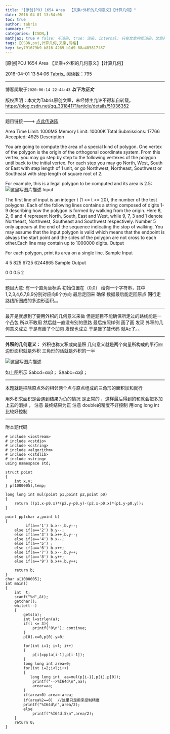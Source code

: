 ```yaml
---
title: "[原创]POJ 1654 Area  【叉乘+外积的几何意义】【计算几何】"
date: 2016-04-01 13:54:06
toc: true
author: tabris
summary: ""
categories: [CSDN,]
mathjax: true # false: 不渲染, true: 渲染, internal: 只在文章内部渲染，文章列表中不渲染
tags: [CSDN,poj,计算几何,叉乘,网格]
key: key791679b9-b816-4269-b1d9-88a485817f87
---
```


[原创]POJ 1654 Area  【叉乘+外积的几何意义】【计算几何】

2016-04-01 13:54:06  [Tabris_](https://me.csdn.net/qq_33184171) 阅读数：795

---

博客爬取于`2020-06-14 22:44:43`
***以下为正文***

版权声明：本文为Tabris原创文章，未经博主允许不得私自转载。
https://blog.csdn.net/qq_33184171/article/details/51036352

<!-- more -->

---

题目链接---> [点此传送阵](http://poj.org/problem?id=1654)

Area
Time Limit: 1000MS		Memory Limit: 10000K
Total Submissions: 17766		Accepted: 4925
Description

You are going to compute the area of a special kind of polygon. One vertex of the polygon is the origin of the orthogonal coordinate system. From this vertex, you may go step by step to the following vertexes of the polygon until back to the initial vertex. For each step you may go North, West, South or East with step length of 1 unit, or go Northwest, Northeast, Southwest or Southeast with step length of square root of 2.

For example, this is a legal polygon to be computed and its area is 2.5:
![这里写图片描述](http://poj.org/images/1654_1.jpg)
Input

The first line of input is an integer t (1 <= t <= 20), the number of the test polygons. Each of the following lines contains a string composed of digits 1-9 describing how the polygon is formed by walking from the origin. Here 8, 2, 6 and 4 represent North, South, East and West, while 9, 7, 3 and 1 denote Northeast, Northwest, Southeast and Southwest respectively. Number 5 only appears at the end of the sequence indicating the stop of walking. You may assume that the input polygon is valid which means that the endpoint is always the start point and the sides of the polygon are not cross to each other.Each line may contain up to 1000000 digits.
Output

For each polygon, print its area on a single line.
Sample Input

4
5
825
6725
6244865
Sample Output

0
0
0.5
2


--------------------------------

题目大意: 有一个直角坐标系  初始位置在（0,0）  给你一个字符串，其中1,2,3,4,6,7,8,9分别对应向8个方向  最后走回来 确保 数据最后能走回原点    **问**行走路线所圈成的多边形面积。。

-----------------------
最开是就想到了要用外积的几何意义来做 但是题目不能确保所走过的路线能是一个凸包  所以不敢用   然后就一直没有别的思路   最后按照样例 画了画 发现 外积的几何意义成立   于是有画了个凹包  发现也成立  于是敲了敲代码 就Ac了。。

-----------------
**外积的几何意义：**
  外积也称叉积或向量积
  几何意义就是两个向量所构成的平行四边形面积就是外积
  三角形的话就是外积的一半

![这里写图片描述](http://img.blog.csdn.net/20160401134518312)

如上图所示
Sabcd=αxβ；
SΔabc=αxβ；

--------------

本题就是把除原点外的相邻两个点与原点组成的三角形的面积加和就行

用外积求面积是会遇到结果为负的情况 是正常的  ，这样最后得到的和就会把多加上去的消掉  ，
注意 最终结果为正
注意 double的精度不好控制  用long long int 比较好控制


---------------------
附本题代码

```
# include <iostream>
# include <cstdio>
# include <cstring>
# include <algorithm>
# include <cstdlib>
# include <string>
using namespace std;

struct point
{
    int x,y;
} p[1000005],temp;

long long int mul(point p1,point p2,point p0)
{
    return ((p1.x-p0.x)*(p2.y-p0.y)-(p2.x-p0.x)*(p1.y-p0.y));
}

point pp(char a,point b)
{
         if(a=='1') b.x--,b.y--;
    else if(a=='2') b.y--;
    else if(a=='3') b.x++,b.y--;
    else if(a=='4') b.x--;
    else if(a=='5') ;
    else if(a=='6') b.x++;
    else if(a=='7') b.x--,b.y++;
    else if(a=='8') b.y++;
    else if(a=='9') b.x++,b.y++;

    return b;
}
char a[1000005];
int main()
{
    int  t;
    scanf("%d",&t);
    getchar();
    while(t--)
    {
        gets(a);
        int l=strlen(a);
        if(l <= 3){
            printf("0\n"); continue;
        }
        p[0].x=0,p[0].y=0;

        for(int i=1; i<l; i++)
        {
            p[i]=pp(a[i-1],p[i-1]);
        }
        long long int area=0;
        for(int i=2;i<l;i++)
        {
           long long int  aa=mul(p[i-1],p[i],p[0]);
            printf("-->%I64d\n",aa);
            area+=aa;
        }
        if(area<0) area=-area;
        if(area%2==0)  //这里只是用来控制精度
        printf("%I64d\n",area/2);
        else
            printf("%I64d.5\n",area/2);
    }
    return 0;
}
```
